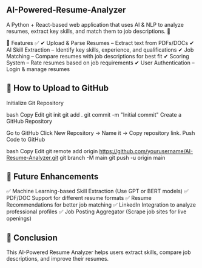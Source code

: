 ## AI-Powered-Resume-Analyzer
A Python + React-based web application that uses AI & NLP to analyze resumes, extract key skills, and match them to job descriptions. 🚀

📌 Features ✅
✔ Upload & Parse Resumes – Extract text from PDFs/DOCs
✔ AI Skill Extraction – Identify key skills, experience, and qualifications
✔ Job Matching – Compare resumes with job descriptions for best fit
✔ Scoring System – Rate resumes based on job requirements
✔ User Authentication – Login & manage resumes

## 🚀 How to Upload to GitHub
Initialize Git Repository

bash
Copy
Edit
git init
git add .
git commit -m "Initial commit"
Create a GitHub Repository

Go to GitHub
Click New Repository → Name it → Copy repository link.
Push Code to GitHub

bash
Copy
Edit
git remote add origin https://github.com/yourusername/AI-Resume-Analyzer.git
git branch -M main
git push -u origin main

## 🌟 Future Enhancements
✅ Machine Learning-based Skill Extraction (Use GPT or BERT models)
✅ PDF/DOC Support for different resume formats
✅ Resume Recommendations for better job matching
✅ LinkedIn Integration to analyze professional profiles
✅ Job Posting Aggregator (Scrape job sites for live openings)

## 🌟 Conclusion
This AI-Powered Resume Analyzer helps users extract skills, compare job descriptions, and improve their resumes.
